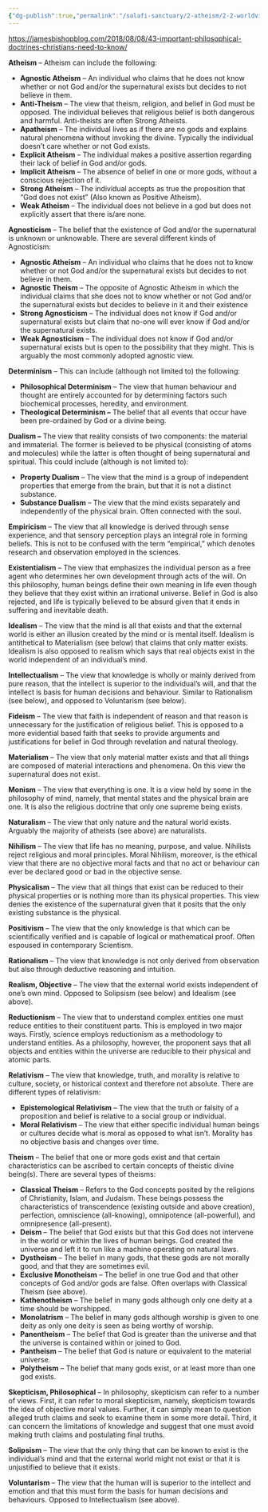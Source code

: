 ```yaml
---
{"dg-publish":true,"permalink":"/salafi-sanctuary/2-atheism/2-2-worldview/","created":"2024-12-22T22:22:07.537-05:00","updated":"2024-12-29T22:54:19.404-05:00"}
---
```


https://jamesbishopblog.com/2018/08/08/43-important-philosophical-doctrines-christians-need-to-know/

**Atheism** – Atheism can include the following:

- **Agnostic Atheism** – An individual who claims that he does not know whether or not God and/or the supernatural exists but decides to not believe in them.
- **Anti-Theism** – The view that theism, religion, and belief in God must be opposed. The individual believes that religious belief is both dangerous and harmful. Anti-theists are often Strong Atheists.
- **Apatheism** – The individual lives as if there are no gods and explains natural phenomena without invoking the divine. Typically the individual doesn’t care whether or not God exists.
- **Explicit Atheism** – The individual makes a positive assertion regarding their lack of belief in God and/or gods.
- **Implicit Atheism** – The absence of belief in one or more gods, without a conscious rejection of it.
- **Strong Atheism** – The individual accepts as true the proposition that “God does not exist” (Also known as Positive Atheism).
- **Weak Atheism** – The individual does not believe in a god but does not explicitly assert that there is/are none.

**Agnosticism** – The belief that the existence of God and/or the supernatural is unknown or unknowable. There are several different kinds of Agnosticism:

- **Agnostic Atheism** – An individual who claims that he does not to know whether or not God and/or the supernatural exists but decides to not believe in them.
- **Agnostic Theism** – The opposite of Agnostic Atheism in which the individual claims that she does not to know whether or not God and/or the supernatural exists but decides to believe in it and their existence
- **Strong Agnosticism** – The individual does not know if God and/or supernatural exists but claim that no-one will ever know if God and/or the supernatural exists.
- **Weak Agnosticism** – The individual does not know if God and/or supernatural exists but is open to the possibility that they might. This is arguably the most commonly adopted agnostic view.

**Determinism** – This can include (although not limited to) the following:

- **Philosophical Determinism** – The view that human behaviour and thought are entirely accounted for by determining factors such biochemical processes, heredity, and environment.
- **Theological Determinism –** The belief that all events that occur have been pre-ordained by God or a divine being.

**Dualism –** The view that reality consists of two components: the material and immaterial. The former is believed to be physical (consisting of atoms and molecules) while the latter is often thought of being supernatural and spiritual. This could include (although is not limited to):

- **Property Dualism** – The view that the mind is a group of independent properties that emerge from the brain, but that it is not a distinct substance.
- **Substance Dualism** – The view that the mind exists separately and independently of the physical brain. Often connected with the soul.

**Empiricism** – The view that all knowledge is derived through sense experience, and that sensory perception plays an integral role in forming beliefs. This is not to be confused with the term “empirical,” which denotes research and observation employed in the sciences.

**Existentialism** – The view that emphasizes the individual person as a free agent who determines her own development through acts of the will. On this philosophy, human beings define their own meaning in life even though they believe that they exist within an irrational universe. Belief in God is also rejected, and life is typically believed to be absurd given that it ends in suffering and inevitable death.

**Idealism** – The view that the mind is all that exists and that the external world is either an illusion created by the mind or is mental itself. Idealism is antithetical to Materialism (see below) that claims that only matter exists. Idealism is also opposed to realism which says that real objects exist in the world independent of an individual’s mind.

**Intellectualism** – The view that knowledge is wholly or mainly derived from pure reason, that the intellect is superior to the individual’s will, and that the intellect is basis for human decisions and behaviour. Similar to Rationalism (see below), and opposed to Voluntarism (see below).

**Fideism** – The view that faith is independent of reason and that reason is unnecessary for the justification of religious belief. This is opposed to a more evidential based faith that seeks to provide arguments and justifications for belief in God through revelation and natural theology.

**Materialism** – The view that only material matter exists and that all things are composed of material interactions and phenomena. On this view the supernatural does not exist.

**Monism** – The view that everything is one. It is a view held by some in the philosophy of mind, namely, that mental states and the physical brain are one. It is also the religious doctrine that only one supreme being exists.

**Naturalism** – The view that only nature and the natural world exists. Arguably the majority of atheists (see above) are naturalists.

**Nihilism** – The view that life has no meaning, purpose, and value. Nihilists reject religious and moral principles. Moral Nihilism, moreover, is the ethical view that there are no objective moral facts and that no act or behaviour can ever be declared good or bad in the objective sense.

**Physicalism** – The view that all things that exist can be reduced to their physical properties or is nothing more than its physical properties. This view denies the existence of the supernatural given that it posits that the only existing substance is the physical.

**Positivism** – The view that the only knowledge is that which can be scientifically verified and is capable of logical or mathematical proof. Often espoused in contemporary Scientism.

**Rationalism** – The view that knowledge is not only derived from observation but also through deductive reasoning and intuition.

**Realism, Objective** – The view that the external world exists independent of one’s own mind. Opposed to Solipsism (see below) and Idealism (see above).

**Reductionism** – The view that to understand complex entities one must reduce entities to their constituent parts. This is employed in two major ways. Firstly, science employs reductionism as a methodology to understand entities. As a philosophy, however, the proponent says that all objects and entities within the universe are reducible to their physical and atomic parts.

**Relativism** – The view that knowledge, truth, and morality is relative to culture, society, or historical context and therefore not absolute. There are different types of relativism:

- **Epistemological Relativism** – The view that the truth or falsity of a proposition and belief is relative to a social group or individual.
- **Moral Relativism** – The view that either specific individual human beings or cultures decide what is moral as opposed to what isn’t. Morality has no objective basis and changes over time.

**Theism** – The belief that one or more gods exist and that certain characteristics can be ascribed to certain concepts of theistic divine being(s). There are several types of theisms:

- **Classical Theism** – Refers to the God concepts posited by the religions of Christianity, Islam, and Judaism. These beings possess the characteristics of transcendence (existing outside and above creation), perfection, omniscience (all-knowing), omnipotence (all-powerful), and omnipresence (all-present).
- **Deism** – The belief that God exists but that this God does not intervene in the world or within the lives of human beings. God created the universe and left it to run like a machine operating on natural laws.
- **Dystheism** – The belief in many gods, that these gods are not morally good, and that they are sometimes evil.
- **Exclusive Monotheism** – The belief in one true God and that other concepts of God and/or gods are false. Often overlaps with Classical Theism (see above).
- **Kathenotheism** – The belief in many gods although only one deity at a time should be worshipped.
- **Monolatrism** – The belief in many gods although worship is given to one deity as only one deity is seen as being worthy of worship.
- **Panentheism** – The belief that God is greater than the universe and that the universe is contained within or joined to God.
- **Pantheism** – The belief that God is nature or equivalent to the material universe.
- **Polytheism** – The belief that many gods exist, or at least more than one god exists.

**Skepticism, Philosophical** – In philosophy, skepticism can refer to a number of views. First, it can refer to moral skepticism, namely, skepticism towards the idea of objective moral values. Further, it can simply mean to question alleged truth claims and seek to examine them in some more detail. Third, it can concern the limitations of knowledge and suggest that one must avoid making truth claims and postulating final truths.

**Solipsism** – The view that the only thing that can be known to exist is the individual’s mind and that the external world might not exist or that it is unjustified to believe that it exists.

**Voluntarism** – The view that the human will is superior to the intellect and emotion and that this must form the basis for human decisions and behaviours. Opposed to Intellectualism (see above).